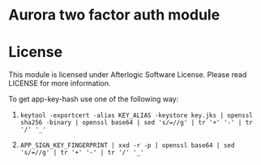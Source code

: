 # Aurora two factor auth module

# License
This module is licensed under Afterlogic Software License. Please read LICENSE for more information.

To get app-key-hash use one of the following way:
1. ```keytool -exportcert -alias KEY_ALIAS -keystore key.jks | openssl sha256 -binary | openssl base64 | sed 's/=//g' | tr '+' '-' | tr '/' '_' ```

2. ```APP_SIGN_KEY_FINGERPRINT | xxd -r -p | openssl base64 | sed 's/=//g' | tr '+' '-' | tr '/' '_' ```
